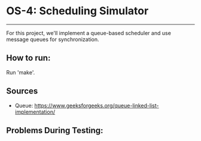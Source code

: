 # OS-4: Scheduling Simulator 
-----------------------------------
For this project, we'll implement a queue-based scheduler and use message queues for synchronization. 

## How to run: 
Run 'make'. 


## Sources 
- Queue: https://www.geeksforgeeks.org/queue-linked-list-implementation/


## Problems During Testing: 
